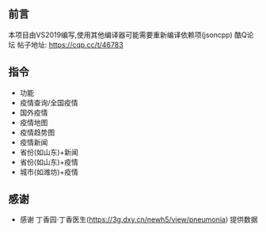 ## 前言  
 本项目由VS2019编写,使用其他编译器可能需要重新编译依赖项(jsoncpp)
 酷Q论坛 帖子地址: https://cqp.cc/t/46783

## 指令 
- 功能
- 疫情查询/全国疫情
- 国外疫情
- 疫情地图
- 疫情趋势图
- 疫情新闻
- 省份(如山东)+新闻
- 省份(如山东)+疫情
- 城市(如潍坊)+疫情

## 感谢
- 感谢 丁香园·丁香医生(https://3g.dxy.cn/newh5/view/pneumonia) 提供数据
  
